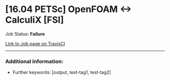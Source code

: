 # [16.04 PETSc] OpenFOAM <-> CalculiX [FSI]

Job Status: **Failure**

[Link to Job page on TravisCI](https://travis-ci.org/precice/systemtests/jobs/632740048)

---
### Additional Information:

- Further keywords: [output, test-tag1, test-tag2]
